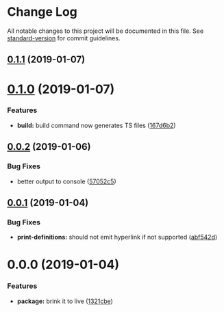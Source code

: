 # Change Log

All notable changes to this project will be documented in this file. See [standard-version](https://github.com/conventional-changelog/standard-version) for commit guidelines.

<a name="0.1.1"></a>

## [0.1.1](https://github.com/the-gear/graphql-gear/compare/v0.1.0...v0.1.1) (2019-01-07)

<a name="0.1.0"></a>

# [0.1.0](https://github.com/the-gear/graphql-gear/compare/v0.0.2...v0.1.0) (2019-01-07)

### Features

- **build:** build command now generates TS files ([167d6b2](https://github.com/the-gear/graphql-gear/commit/167d6b2))

<a name="0.0.2"></a>

## [0.0.2](https://github.com/the-gear/graphql-gear/compare/v0.0.1...v0.0.2) (2019-01-06)

### Bug Fixes

- better output to console ([57052c5](https://github.com/the-gear/graphql-gear/commit/57052c5))

<a name="0.0.1"></a>

## [0.0.1](https://github.com/the-gear/graphql-gear/compare/v0.0.0...v0.0.1) (2019-01-04)

### Bug Fixes

- **print-definitions:** should not emit hyperlink if not supported ([abf542d](https://github.com/the-gear/graphql-gear/commit/abf542d))

<a name="0.0.0"></a>

# 0.0.0 (2019-01-04)

### Features

- **package:** brink it to live ([1321cbe](https://github.com/the-gear/graphql-gear/commit/1321cbe))
